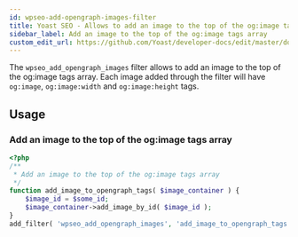 ```yaml
---
id: wpseo-add-opengraph-images-filter
title: Yoast SEO - Allows to add an image to the top of the og:image tags array
sidebar_label: Add an image to the top of the og:image tags array
custom_edit_url: https://github.com/Yoast/developer-docs/edit/master/docs/customization/yoast-seo/filters/wpseo-add-opengraph-images-filter.md
---
```

The `wpseo_add_opengraph_images` filter allows to add an image to the top of the og:image tags array. Each image added through the filter will have `og:image`, `og:image:width` and `og:image:height` tags.

## Usage

### Add an image to the top of the og:image tags array
```php
<?php
/**
 * Add an image to the top of the og:image tags array
 */
function add_image_to_opengraph_tags( $image_container ) {
    $image_id = $some_id;
    $image_container->add_image_by_id( $image_id );
}
add_filter( 'wpseo_add_opengraph_images', 'add_image_to_opengraph_tags' );
```
